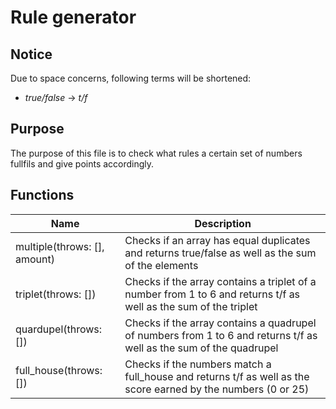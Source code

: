# Rule generator

## Notice
Due to space concerns, following terms will be shortened:
- *true/false* -> *t/f*

## Purpose 
The purpose of this file is to check what rules a certain set of numbers 
fullfils and give points accordingly.

## Functions

| Name | Description |
|------|-------------|
| multiple(throws: [], amount) | Checks if an array has <amount> equal duplicates and returns true/false as well as the sum of the elements |
| triplet(throws: []) | Checks if the array contains a triplet of a number from 1 to 6 and returns t/f as well as the sum of the triplet |
| quardupel(throws: []) | Checks if the array contains a quadrupel of numbers from 1 to 6 and returns t/f as well as the sum of the quadrupel |
| full_house(throws: []) | Checks if the numbers match a full_house and returns t/f as well as the score earned by the numbers (0 or 25) |
